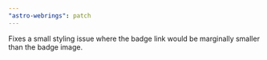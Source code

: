 ```yaml
---
"astro-webrings": patch
---
```


Fixes a small styling issue where the badge link would be marginally smaller than the badge image.
